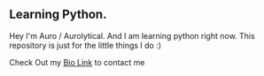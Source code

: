 ## Learning Python.

Hey I'm Auro / Aurolytical. And I am learning python right now. This repository is just for the little things I do :) 


Check Out my [Bio Link](https://bio.link/aurolytical) to contact me
